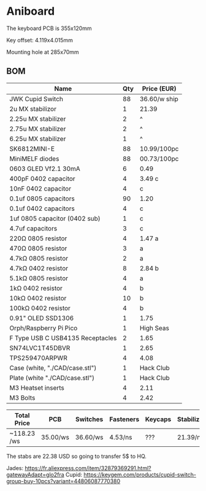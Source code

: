 # Aniboard

The keyboard PCB is 355x120mm

Key offset: 4.119x4.015mm

Mounting hole at 285x70mm

## BOM

| Name                             | Qty | Price (EUR) |
| -------------------------------- | --- | ----------- |
| JWK Cupid Switch                 | 88  | 36.60/w ship|
| 2u MX stabilizor                 | 1   | 21.39       |
| 2.25u MX stabilizer              | 2   | ^           |
| 2.75u MX stabilizer              | 2   | ^           |
| 6.25u MX stabilizer              | 1   | ^           |
| SK6812MINI-E                     | 88  | 10.99/100pc |
| MiniMELF diodes                  | 88  | 00.73/100pc |
| 0603 GLED Vf2.1 30mA             | 6   | 0.49        |
| 400pF 0402 capacitor             | 4   | 3.49 c      |
| 10nF 0402 capacitor              | 4   | c           |
| 0.1uf 0805 capacitors            | 90  | 1.20        |
| 0.1uf 0402 capacitors            | 4   | c           |
| 1uf 0805 capacitor (0402 sub)    | 1   | c           |
| 4.7uf capacitors                 | 3   | c           |
| 220Ω 0805 resistor               | 4   | 1.47 a      |
| 470Ω 0805 resistor               | 3   | a           |
| 4.7kΩ 0805 resistor              | 2   | a           |
| 4.7kΩ 0402 resistor              | 8   | 2.84 b      |
| 5.1kΩ 0805 resistor              | 4   | a           |
| 1kΩ 0402 resistor                | 4   | b           |
| 10kΩ 0402 resistor               | 10  | b           |
| 100kΩ 0402 resistor              | 4   | b           |
| 0.91" OLED SSD1306               | 1   | 1.75        |
| Orph/Raspberry Pi Pico           | 1   | High Seas   |
| F Type USB C USB4135 Receptacles | 2   | 1.65        |
| SN74LVC1T45DBVR                  | 1   | 2.65        |
| TPS259470ARPWR                   | 4   | 4.08        |
| Case (white, "./CAD/case.stl")   | 1   | Hack Club   |
| Plate (white "./CAD/case.stl")   | 1   | Hack Club   |
| M3 Heatset inserts               | 4   | 2.11        |
| M3 Bolts                         | 4   | 2.42        |

| Total Price | PCB      | Switches | Fasteners | Keycaps | Stabilizers | Other   |
| ----------- | -------- | -------- | --------- | ------- | ----------- | ------- |
| ~118.23 /ws | 35.00/ws | 36.60/ws | 4.53/ns   | ???     | 21.39/ns    | 35.5/ns |

The stabs are 22.38 USD so going to transfer 5$ to HQ.

Jades: https://fr.aliexpress.com/item/32879369291.html?gatewayAdapt=glo2fra
Cupid: https://keygem.com/products/cupid-switch-group-buy-10pcs?variant=44806087770380

